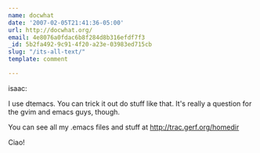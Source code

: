```yaml
---
name: docwhat
date: '2007-02-05T21:41:36-05:00'
url: http://docwhat.org/
email: 4e8076a0fdac6b8f284d8b316efdf7f3
_id: 5b2fa492-9c91-4f20-a23e-03983ed715cb
slug: "/its-all-text/"
template: comment

---
```


isaac:

I use dtemacs.  You can trick it out do stuff like that.  It's really a question for the gvim and emacs guys, though.

You can see all my .emacs files and stuff at http://trac.gerf.org/homedir

Ciao!
